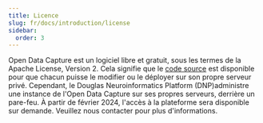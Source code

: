 ```yaml
---
title: Licence
slug: fr/docs/introduction/license
sidebar:
  order: 3
---
```


Open Data Capture est un logiciel libre et gratuit, sous les termes de la Apache License, Version 2. Cela signifie que le [code source](https://github.com/DouglasNeuroInformatics/OpenDataCapture) est disponible pour que chacun puisse le modifier ou le déployer sur son propre serveur privé. Cependant, le Douglas Neuroinformatics Platform (DNP)administre une instance de l'Open Data Capture sur ses propres serveurs, derrière un pare-feu. À partir de février 2024, l'accès à la plateforme sera disponible sur demande. Veuillez nous contacter pour plus d'informations.
